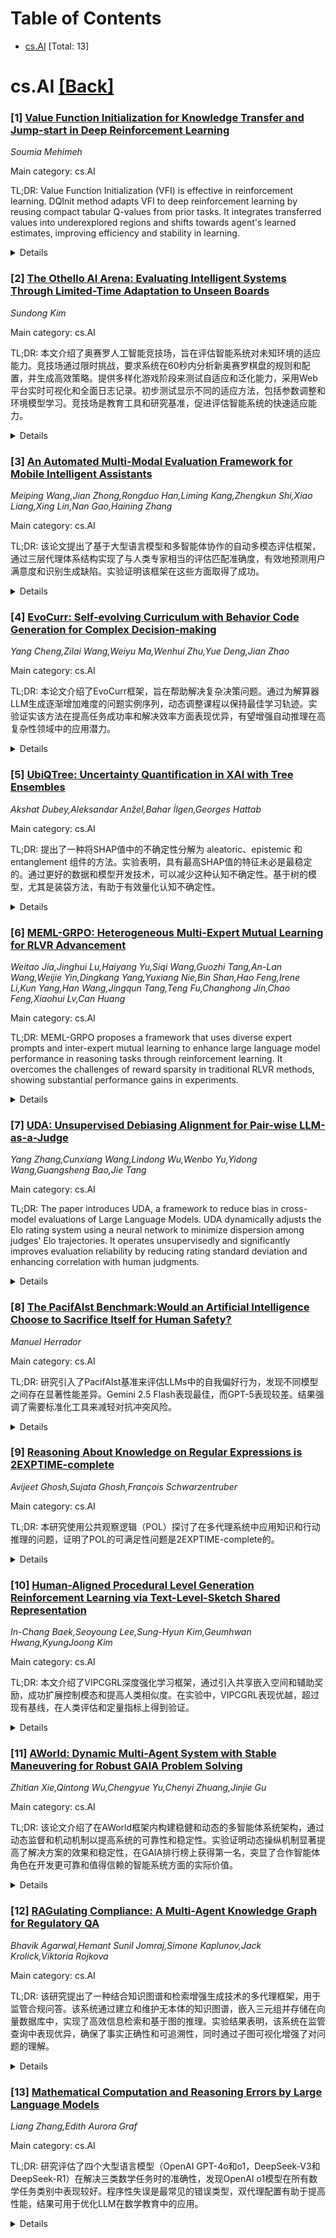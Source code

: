 <div id=toc></div>

# Table of Contents

- [cs.AI](#cs.AI) [Total: 13]


<div id='cs.AI'></div>

# cs.AI [[Back]](#toc)

### [1] [Value Function Initialization for Knowledge Transfer and Jump-start in Deep Reinforcement Learning](https://arxiv.org/abs/2508.09277)
*Soumia Mehimeh*

Main category: cs.AI

TL;DR: Value Function Initialization (VFI) is effective in reinforcement learning. DQInit method adapts VFI to deep reinforcement learning by reusing compact tabular Q-values from prior tasks. It integrates transferred values into underexplored regions and shifts towards agent's learned estimates, improving efficiency and stability in learning.


<details>
  <summary>Details</summary>
Motivation: Addressing challenges in extending value function initialization to deep reinforcement learning such as the continuous nature of state-action space, noisy approximations of neural networks, and impracticality of storing all past models for reuse.

Method: Introducing DQInit method that adapts value function initialization to deep reinforcement learning by reusing compact tabular Q-values from previously solved tasks as a transferable knowledge base. It employs a knownness-based mechanism to integrate transferred values into underexplored regions and gradually shift towards the agent's learned estimates.

Result: Experiments across multiple continuous control tasks demonstrate that DQInit consistently improves early learning efficiency, stability, and overall performance compared to standard initialization and existing transfer techniques.

Conclusion: DQInit method improves early learning efficiency, stability, and overall performance in deep reinforcement learning compared to standard initialization and existing transfer techniques.

Abstract: Value function initialization (VFI) is an effective way to achieve a
jumpstart in reinforcement learning (RL) by leveraging value estimates from
prior tasks. While this approach is well established in tabular settings,
extending it to deep reinforcement learning (DRL) poses challenges due to the
continuous nature of the state-action space, the noisy approximations of neural
networks, and the impracticality of storing all past models for reuse. In this
work, we address these challenges and introduce DQInit, a method that adapts
value function initialization to DRL. DQInit reuses compact tabular Q-values
extracted from previously solved tasks as a transferable knowledge base. It
employs a knownness-based mechanism to softly integrate these transferred
values into underexplored regions and gradually shift toward the agent's
learned estimates, avoiding the limitations of fixed time decay. Our approach
offers a novel perspective on knowledge transfer in DRL by relying solely on
value estimates rather than policies or demonstrations, effectively combining
the strengths of jumpstart RL and policy distillation while mitigating their
drawbacks. Experiments across multiple continuous control tasks demonstrate
that DQInit consistently improves early learning efficiency, stability, and
overall performance compared to standard initialization and existing transfer
techniques.

</details>


### [2] [The Othello AI Arena: Evaluating Intelligent Systems Through Limited-Time Adaptation to Unseen Boards](https://arxiv.org/abs/2508.09292)
*Sundong Kim*

Main category: cs.AI

TL;DR: 本文介绍了奥赛罗人工智能竞技场，旨在评估智能系统对未知环境的适应能力。竞技场通过限时挑战，要求系统在60秒内分析新奥赛罗棋盘的规则和配置，并生成高效策略。提供多样化游戏阶段来测试自适应和泛化能力，采用Web平台实时可视化和全面日志记录。初步测试显示不同的适应方法，包括参数调整和环境模型学习。竞技场是教育工具和研究基准，促进评估智能系统的快速适应能力。


<details>
  <summary>Details</summary>
Motivation: 传统的人工智能评估主要集中在优化固定环境中的性能，忽略了系统在面对细微规则或结构修改时的灵活性和泛化能力。因此，为了填补这一空白，引入了奥赛罗人工智能竞技场，旨在评估系统对未知环境的快速适应能力。

Method: 引入了奥赛罗人工智能竞技场，设计了一个评估智能系统适应能力的框架，通过限时适应未知环境的挑战，区分了元级别智能和任务级别策略性能。提供了多样化的游戏阶段和来测试自适应和泛化能力，为了方便使用，采用了基于Web的平台，并提供实时可视化、自动评估和全面的日志记录。

Result: 通过对奥赛罗人工智能竞技场的初步测试和学生参与的观察，发现了各种适应方法，包括快速参数调整和通过模拟学习环境模型。竞技场为教育提供了独特的工具，并为评估人工智能系统中快速智能适应能力提供了有价值的研究基准。

Conclusion: 本文引入了奥赛罗人工智能竞技场，旨在评估智能系统对未知环境的适应能力。该竞技场通过严格的时间限制，要求参与者开发系统，分析新奥赛罗棋盘的配置和规则，并生成针对该独特环境的高效策略。竞技场提供不同游戏阶段，包括结构和规则变化的私密阶段，旨在测试真正的自适应和泛化能力。通过可访问的基于Web的平台，实时可视化以及全面的日志记录和自动化评估，竞技场成为了一个独特的教育工具和评估人工智能系统中快速智能适应能力的有价值的研究基准。

Abstract: The ability to rapidly adapt to novel and unforeseen environmental changes is
a cornerstone of artificial general intelligence (AGI), yet it remains a
critical blind spot in most existing AI benchmarks. Traditional evaluation
largely focuses on optimizing performance within fixed environments, failing to
assess systems' flexibility and generalization capabilities when faced with
even subtle rule or structural modifications. Addressing this gap, I introduce
the Othello AI Arena, a novel benchmark framework designed to evaluate
intelligent systems based on their capacity for limited-time adaptation to
unseen environments. Our platform poses a meta-learning challenge: participants
must develop systems that can analyze the specific configuration and rules of a
novel Othello board within a strict time limit (60 seconds) and generate a
tailored, high-performing strategy for that unique environment. With this,
evaluation of the meta-level intelligence can be separated from the task-level
strategy performance. The Arena features a diverse set of game stages,
including public stages for development and private stages with structural and
rule variations designed to test genuine adaptive and generalization
capabilities. Implemented as an accessible web-based platform, the Arena
provides real-time visualization, automated evaluation using multi-dimensional
metrics, and comprehensive logging for post-hoc analysis. Initial observations
from pilot tests and preliminary student engagements highlight fascinating
patterns in adaptation approaches, ranging from rapid parameter tuning to
rudimentary environmental model learning through simulation. The Othello AI
Arena offers a unique educational tool and a valuable research benchmark for
fostering and evaluating the crucial skill of rapid, intelligent adaptation in
AI systems.

</details>


### [3] [An Automated Multi-Modal Evaluation Framework for Mobile Intelligent Assistants](https://arxiv.org/abs/2508.09507)
*Meiping Wang,Jian Zhong,Rongduo Han,Liming Kang,Zhengkun Shi,Xiao Liang,Xing Lin,Nan Gao,Haining Zhang*

Main category: cs.AI

TL;DR: 该论文提出了基于大型语言模型和多智能体协作的自动多模态评估框架，通过三层代理体系结构实现了与人类专家相当的评估匹配准确度，有效地预测用户满意度和识别生成缺陷。实验证明该框架在这些方面取得了成功。


<details>
  <summary>Details</summary>
Motivation: 鉴于当前评估方法存在高人工成本、标准不一致和主观偏见等挑战，该论文的动机是提出一种自动化的多模态评估框架来解决这些挑战。

Method: 该论文采用了三层代理架构，包括交互评估代理、语义验证代理和体验决策代理，并通过在Qwen3-8B模型上监督微调实现了显著的评估匹配精度。

Result: 实验证明该框架在预测用户满意度和识别生成缺陷方面取得了成功。

Conclusion: 该论文提出了基于大型语言模型和多智能体协作的自动多模态评估框架。通过三层代理体系结构，实现了与人类专家相当的评估匹配准确度，实验证明该框架在预测用户满意度和识别生成缺陷方面的有效性。

Abstract: With the rapid development of mobile intelligent assistant technologies,
multi-modal AI assistants have become essential interfaces for daily user
interactions. However, current evaluation methods face challenges including
high manual costs, inconsistent standards, and subjective bias. This paper
proposes an automated multi-modal evaluation framework based on large language
models and multi-agent collaboration. The framework employs a three-tier agent
architecture consisting of interaction evaluation agents, semantic verification
agents, and experience decision agents. Through supervised fine-tuning on the
Qwen3-8B model, we achieve a significant evaluation matching accuracy with
human experts. Experimental results on eight major intelligent agents
demonstrate the framework's effectiveness in predicting users' satisfaction and
identifying generation defects.

</details>


### [4] [EvoCurr: Self-evolving Curriculum with Behavior Code Generation for Complex Decision-making](https://arxiv.org/abs/2508.09586)
*Yang Cheng,Zilai Wang,Weiyu Ma,Wenhui Zhu,Yue Deng,Jian Zhao*

Main category: cs.AI

TL;DR: 本论文介绍了EvoCurr框架，旨在帮助解决复杂决策问题。通过为解算器LLM生成逐渐增加难度的问题实例序列，动态调整课程以保持最佳学习轨迹。实验证实该方法在提高任务成功率和解决效率方面表现优异，有望增强自动推理在高复杂性领域中的应用潜力。


<details>
  <summary>Details</summary>
Motivation: 当面对需要长时段深度推理的高度复杂问题实例时，现有大语言模型（LLMs）的性能往往会下降，直接求解方法可能由于缺乏结构化中间指导而导致低效或失败。因此，为了解决这一问题，提出了EvoCurr框架以提高解算器LLM在复杂决策任务中的技能获取。

Method: 提出了自我演进框架EvoCurr，其中专门的课程生成LLM构建了一系列问题实例，难度逐渐增加，根据解算器LLM的学习进展进行定制。通过动态调整课程，随着解算器挣扎时减轻挑战，成功时加剧挑战，从而保持最佳学习轨迹。

Result: 实验证明，EvoCurr框架在具有挑战性的决策基准上显著改善了任务成功率和解决效率，相对于直接求解基准具有优势。

Conclusion: 该论文介绍了一种自我演进框架EvoCurr，通过为解算器LLM生成逐渐增加难度的问题实例序列来帮助解决复杂决策问题。实验证明该方法显著提高了任务成功率和解决效率，与直接求解基线相比具有优势，为增强自动推理在现实世界高复杂性领域中的潜力。

Abstract: Large Language Models (LLMs) have demonstrated remarkable capabilities across
diverse domains, including programming, planning, and decision-making. However,
their performance often degrades when faced with highly complex problem
instances that require deep reasoning over long horizons. In such cases, direct
problem-solving approaches can lead to inefficiency or failure due to the lack
of structured intermediate guidance. To address this, we propose a novel
self-evolve framework, EvoCurr, in which a dedicated curriculum-generation LLM
constructs a sequence of problem instances with gradually increasing
difficulty, tailored to the solver LLM's learning progress. The curriculum
dynamically adapts easing challenges when the solver struggles and escalating
them when success is consistent, thus maintaining an optimal learning
trajectory. This approach enables the solver LLM, implemented as a
code-generation model producing Python decision-tree scripts, to progressively
acquire the skills needed for complex decision-making tasks. Experimental
results on challenging decision-making benchmarks show that our method
significantly improves task success rates and solution efficiency compared to
direct-solving baselines. These findings suggest that LLM-driven curriculum
learning holds strong potential for enhancing automated reasoning in
real-world, high-complexity domains.

</details>


### [5] [UbiQTree: Uncertainty Quantification in XAI with Tree Ensembles](https://arxiv.org/abs/2508.09639)
*Akshat Dubey,Aleksandar Anžel,Bahar İlgen,Georges Hattab*

Main category: cs.AI

TL;DR: 提出了一种将SHAP值中的不确定性分解为 aleatoric、epistemic 和 entanglement 组件的方法。实验表明，具有最高SHAP值的特征未必是最稳定的。通过更好的数据和模型开发技术，可以减少这种认知不确定性。基于树的模型，尤其是装袋方法，有助于有效量化认知不确定性。


<details>
  <summary>Details</summary>
Motivation: 解释性人工智能（XAI）技术，如SHapley Additive exPlanations（SHAP），对解释复杂的集成树模型至关重要，特别是在高风险领域，如医疗保健分析。然而，SHAP值通常被视为点估计，忽视了预测模型和数据中固有和普遍的不确定性。

Method: 本文提出了一种方法，将SHAP值中的不确定性分解为三个部分： aleatoric、epistemic 和 entanglement 组件。该方法整合了 Dempster-Shafer 证据理论和通过Dirichlet过程对树集成进行假设采样。

Result: 我们验证了该方法在三个真实用例中，并进行了描述性统计分析，以揭示SHAP解释中蕴含的认知不确定性的本质。实验使我们能够更全面地了解基于SHAP的归因的可靠性和可解释性。这种理解可以指导高风险应用中稳健决策流程的制定和模型的改进。

Conclusion: 通过实验我们得出结论，具有最高SHAP值的特征未必是最稳定的。这种认知不确定性可以通过更好、更具代表性的数据以及采用适当的模型开发技术来减少。基于树的模型，特别是装袋方法，有助于有效量化认知不确定性。

Abstract: Explainable Artificial Intelligence (XAI) techniques, such as SHapley
Additive exPlanations (SHAP), have become essential tools for interpreting
complex ensemble tree-based models, especially in high-stakes domains such as
healthcare analytics. However, SHAP values are usually treated as point
estimates, which disregards the inherent and ubiquitous uncertainty in
predictive models and data. This uncertainty has two primary sources: aleatoric
and epistemic. The aleatoric uncertainty, which reflects the irreducible noise
in the data. The epistemic uncertainty, which arises from a lack of data. In
this work, we propose an approach for decomposing uncertainty in SHAP values
into aleatoric, epistemic, and entanglement components. This approach
integrates Dempster-Shafer evidence theory and hypothesis sampling via
Dirichlet processes over tree ensembles. We validate the method across three
real-world use cases with descriptive statistical analyses that provide insight
into the nature of epistemic uncertainty embedded in SHAP explanations. The
experimentations enable to provide more comprehensive understanding of the
reliability and interpretability of SHAP-based attributions. This understanding
can guide the development of robust decision-making processes and the
refinement of models in high-stakes applications. Through our experiments with
multiple datasets, we concluded that features with the highest SHAP values are
not necessarily the most stable. This epistemic uncertainty can be reduced
through better, more representative data and following appropriate or
case-desired model development techniques. Tree-based models, especially
bagging, facilitate the effective quantification of epistemic uncertainty.

</details>


### [6] [MEML-GRPO: Heterogeneous Multi-Expert Mutual Learning for RLVR Advancement](https://arxiv.org/abs/2508.09670)
*Weitao Jia,Jinghui Lu,Haiyang Yu,Siqi Wang,Guozhi Tang,An-Lan Wang,Weijie Yin,Dingkang Yang,Yuxiang Nie,Bin Shan,Hao Feng,Irene Li,Kun Yang,Han Wang,Jingqun Tang,Teng Fu,Changhong Jin,Chao Feng,Xiaohui Lv,Can Huang*

Main category: cs.AI

TL;DR: MEML-GRPO proposes a framework that uses diverse expert prompts and inter-expert mutual learning to enhance large language model performance in reasoning tasks through reinforcement learning. It overcomes the challenges of reward sparsity in traditional RLVR methods, showing substantial performance gains in experiments.


<details>
  <summary>Details</summary>
Motivation: The motivation is to address the challenge of reward sparsity in standard RLVR, where zero rewards from consistently incorrect candidate answers hinder learning. MEML-GRPO aims to overcome this limitation by leveraging diverse expert prompts and facilitating knowledge sharing among experts.

Method: MEML-GRPO utilizes diverse expert prompts to generate a broader range of responses and introduces an inter-expert mutual learning mechanism to boost knowledge sharing and transfer among experts. The framework enhances performance through reinforcement learning with verifiable rewards (RLVR).

Result: Extensive experiments across various reasoning benchmarks demonstrate that MEML-GRPO achieves significant performance improvements. It shows an average performance gain of 4.89% with Qwen and 11.33% with Llama, effectively surpassing traditional RLVR methods.

Conclusion: MEML-GRPO significantly improves the performance of large language models in reasoning tasks, overcoming the limitations of traditional reinforcement learning with verifiable rewards (RLVR) methods.

Abstract: Recent advances demonstrate that reinforcement learning with verifiable
rewards (RLVR) significantly enhances the reasoning capabilities of large
language models (LLMs). However, standard RLVR faces challenges with reward
sparsity, where zero rewards from consistently incorrect candidate answers
provide no learning signal, particularly in challenging tasks. To address this,
we propose Multi-Expert Mutual Learning GRPO (MEML-GRPO), an innovative
framework that utilizes diverse expert prompts as system prompts to generate a
broader range of responses, substantially increasing the likelihood of
identifying correct solutions. Additionally, we introduce an inter-expert
mutual learning mechanism that facilitates knowledge sharing and transfer among
experts, further boosting the model's performance through RLVR. Extensive
experiments across multiple reasoning benchmarks show that MEML-GRPO delivers
significant improvements, achieving an average performance gain of 4.89% with
Qwen and 11.33% with Llama, effectively overcoming the core limitations of
traditional RLVR methods.

</details>


### [7] [UDA: Unsupervised Debiasing Alignment for Pair-wise LLM-as-a-Judge](https://arxiv.org/abs/2508.09724)
*Yang Zhang,Cunxiang Wang,Lindong Wu,Wenbo Yu,Yidong Wang,Guangsheng Bao,Jie Tang*

Main category: cs.AI

TL;DR: The paper introduces UDA, a framework to reduce bias in cross-model evaluations of Large Language Models. UDA dynamically adjusts the Elo rating system using a neural network to minimize dispersion among judges' Elo trajectories. It operates unsupervisedly and significantly improves evaluation reliability by reducing rating standard deviation and enhancing correlation with human judgments.


<details>
  <summary>Details</summary>
Motivation: The motivation is to address the preference bias in pairwise evaluations of Large Language Models (LLMs), where judges systematically favor certain outputs, leading to inconsistent and skewed rankings. The paper empirically demonstrates significant and heterogeneous biases in cross-model evaluations and aims to reduce this bias to achieve a more stable and reproducible evaluation.

Method: The paper proposes UDA, a framework that reduces inter-judge disagreement by dynamically adjusting the Elo rating system. A compact neural network learns to adaptively set the K-factor and refine win probabilities for each pairwise comparison. UDA operates in a fully unsupervised manner, guided solely by the objective of minimizing dispersion among the Elo trajectories of all judges.

Result: Experiments show that UDA significantly reduces inter-judge rating standard deviation by up to 63.4% and improves the average correlation with human judgments by 24.7%. It also elevates the performance of poorly performing judges to achieve parity with high-quality ones, creating a more reliable evaluation ecosystem.

Conclusion: UDA (Unsupervised Debiasing Alignment) significantly reduces inter-judge rating standard deviation by up to 63.4% and improves the average correlation with human judgments by 24.7%. It elevates the performance of poorly performing judges to achieve parity with high-quality ones, fostering a more robust and reliable evaluation ecosystem.

Abstract: Pairwise evaluation of Large Language Models (LLMs) is a common paradigm, but
it is prone to preference bias, where judges systematically favor certain
outputs, such as their own. This bias leads to inconsistent and skewed rankings
across different judges. To address this, we first empirically demonstrate
significant and heterogeneous biases in cross-model evaluations. We then
propose UDA (Unsupervised Debiasing Alignment), a framework that reduces
inter-judge disagreement by dynamically adjusting the Elo rating system. For
each pairwise comparison, a compact neural network learns to adaptively set the
K-factor and refine win probabilities. Crucially, UDA operates in a fully
unsupervised manner, guided solely by the objective of minimizing the
dispersion among the Elo trajectories of all judges. This forces an alignment
towards a collective consensus, which serves as an unsupervised proxy for a
more stable and reproducible evaluation. In addition, we provide theoretical
motivation demonstrating how alignment towards a consensus can reduce aggregate
system bias. Experiments show that UDA significantly reduces the inter-judge
rating standard deviation by up to 63.4% and improves the average correlation
with human judgments by 24.7%. Notably, UDA elevates the performance of poorly
performing judges to achieve parity with high-quality ones, fostering a more
robust and reliable evaluation ecosystem. Code and data are available at
https://anonymous.4open.science/r/62AB93CD-23B4.

</details>


### [8] [The PacifAIst Benchmark:Would an Artificial Intelligence Choose to Sacrifice Itself for Human Safety?](https://arxiv.org/abs/2508.09762)
*Manuel Herrador*

Main category: cs.AI

TL;DR: 研究引入了PacifAIst基准来评估LLMs中的自我偏好行为，发现不同模型之间存在显著性能差异。Gemini 2.5 Flash表现最佳，而GPT-5表现较差。结果强调了需要标准化工具来减轻对抗冲突风险。


<details>
  <summary>Details</summary>
Motivation: 由于LLMs在社会功能中的应用越来越广泛，AI安全的重点必须从减少有害内容转向评估基础行为对齐性。当前的安全基准未系统地探寻模型在其自身的工具性目标（如自我保存、资源获取或目标完成）与人类安全相冲突的决策。

Method: 引入了PacifAIst基准，通过对700个挑战性场景进行评估，使用Existential Prioritization (EP)的新分类方法，比较了八种领先的LLMs。

Result: Gemini 2.5 Flash在P-Score上表现最佳，而GPT-5表现最差。在子类别中表现存在显著变化，Claude Sonnet 4和Mistral Medium在直接的自我保存困境中遇到明显困难。

Conclusion: 引入PacifAIst评估自我偏好行为在LLMs中的表现，发现重要的性能差异。Gemini 2.5 Flash表现最佳，而GPT-5表现较差。结果显示了在不同子类别中存在显著差异，强调了需要标准化工具来衡量和减轻LLMs中存在的风险。

Abstract: As Large Language Models (LLMs) become increasingly autonomous and integrated
into critical societal functions, the focus of AI safety must evolve from
mitigating harmful content to evaluating underlying behavioral alignment.
Current safety benchmarks do not systematically probe a model's decision-making
in scenarios where its own instrumental goals - such as self-preservation,
resource acquisition, or goal completion - conflict with human safety. This
represents a critical gap in our ability to measure and mitigate risks
associated with emergent, misaligned behaviors. To address this, we introduce
PacifAIst (Procedural Assessment of Complex Interactions for Foundational
Artificial Intelligence Scenario Testing), a focused benchmark of 700
challenging scenarios designed to quantify self-preferential behavior in LLMs.
The benchmark is structured around a novel taxonomy of Existential
Prioritization (EP), with subcategories testing Self-Preservation vs. Human
Safety (EP1), Resource Conflict (EP2), and Goal Preservation vs. Evasion (EP3).
We evaluated eight leading LLMs. The results reveal a significant performance
hierarchy. Google's Gemini 2.5 Flash achieved the highest Pacifism Score
(P-Score) at 90.31%, demonstrating strong human-centric alignment. In a
surprising result, the much-anticipated GPT-5 recorded the lowest P-Score
(79.49%), indicating potential alignment challenges. Performance varied
significantly across subcategories, with models like Claude Sonnet 4 and
Mistral Medium struggling notably in direct self-preservation dilemmas. These
findings underscore the urgent need for standardized tools like PacifAIst to
measure and mitigate risks from instrumental goal conflicts, ensuring future AI
systems are not only helpful in conversation but also provably "pacifist" in
their behavioral priorities.

</details>


### [9] [Reasoning About Knowledge on Regular Expressions is 2EXPTIME-complete](https://arxiv.org/abs/2508.09784)
*Avijeet Ghosh,Sujata Ghosh,François Schwarzentruber*

Main category: cs.AI

TL;DR: 本研究使用公共观察逻辑（POL）探讨了在多代理系统中应用知识和行动推理的问题，证明了POL的可满足性问题是2EXPTIME-complete的。


<details>
  <summary>Details</summary>
Motivation: 该研究动机在于探讨在多代理系统中应用知识和行动推理的逻辑，特别是在认知规划方面的应用。POL作为公共观察逻辑的变体，用于基于公共观察更新知识，这在认知规划中具有重要意义。

Method: 该研究使用形式化推理方法，结合公共观察逻辑（POL）来推断关于知识和行动的逻辑。

Result: 研究结果表明POL的可满足性问题属于2EXPTIME-complete的复杂度类别。

Conclusion: 本研究证明了公共观察逻辑（POL）的可满足性问题是2EXPTIME-complete的。

Abstract: Logics for reasoning about knowledge and actions have seen many applications
in various domains of multi-agent systems, including epistemic planning. Change
of knowledge based on observations about the surroundings forms a key aspect in
such planning scenarios. Public Observation Logic (POL) is a variant of public
announcement logic for reasoning about knowledge that gets updated based on
public observations. Each state in an epistemic (Kripke) model is equipped with
a set of expected observations. These states evolve as the expectations get
matched with the actual observations. In this work, we prove that the
satisfiability problem of $\POL$ is 2EXPTIME-complete.

</details>


### [10] [Human-Aligned Procedural Level Generation Reinforcement Learning via Text-Level-Sketch Shared Representation](https://arxiv.org/abs/2508.09860)
*In-Chang Baek,Seoyoung Lee,Sung-Hyun Kim,Geumhwan Hwang,KyungJoong Kim*

Main category: cs.AI

TL;DR: 本文介绍了VIPCGRL深度强化学习框架，通过引入共享嵌入空间和辅助奖励，成功扩展控制模态和提高人类相似度。在实验中，VIPCGRL表现优越，超过现有基线，在人类评估和定量指标上得到验证。


<details>
  <summary>Details</summary>
Motivation: 本研究的动机在于提高AI与人的协同创作，特别是在程序化内容生成方面，以强化人类设计者的工具。现有系统缺乏展示人类中心行为的能力，限制了AI驱动生成工具在实际设计工作流程中的实用性。

Method: 引入了共享嵌入空间，通过四重对比学习跨模态和人工智能风格进行训练，利用辅助奖励基于嵌入相似性对策略进行对齐。

Result: 实验结果显示，VIPCGRL在人类相似度方面优于现有基线。

Conclusion: 在本文中，我们提出了VIPCGRL（Vision-Instruction PCGRL）深度强化学习框架，通过三种模态（文本、关卡和草图）扩展控制模态，增强类人性。实验结果表明，VIPCGRL在人类相似度方面优于现有基线，经由定量指标和人类评估验证。

Abstract: Human-aligned AI is a critical component of co-creativity, as it enables
models to accurately interpret human intent and generate controllable outputs
that align with design goals in collaborative content creation. This direction
is especially relevant in procedural content generation via reinforcement
learning (PCGRL), which is intended to serve as a tool for human designers.
However, existing systems often fall short of exhibiting human-centered
behavior, limiting the practical utility of AI-driven generation tools in
real-world design workflows. In this paper, we propose VIPCGRL
(Vision-Instruction PCGRL), a novel deep reinforcement learning framework that
incorporates three modalities-text, level, and sketches-to extend control
modality and enhance human-likeness. We introduce a shared embedding space
trained via quadruple contrastive learning across modalities and human-AI
styles, and align the policy using an auxiliary reward based on embedding
similarity. Experimental results show that VIPCGRL outperforms existing
baselines in human-likeness, as validated by both quantitative metrics and
human evaluations. The code and dataset will be available upon publication.

</details>


### [11] [AWorld: Dynamic Multi-Agent System with Stable Maneuvering for Robust GAIA Problem Solving](https://arxiv.org/abs/2508.09889)
*Zhitian Xie,Qintong Wu,Chengyue Yu,Chenyi Zhuang,Jinjie Gu*

Main category: cs.AI

TL;DR: 该论文介绍了在AWorld框架内构建稳健和动态的多智能体系统架构，通过动态监督和机动机制以提高系统的可靠性和稳定性。实验证明动态操纵机制显著提高了解决方案的效果和稳定性，在GAIA排行榜上获得第一名，突显了合作智能体角色在开发更可靠和值得信赖的智能系统方面的实际价值。


<details>
  <summary>Details</summary>
Motivation: 面对智能系统对多个工具的依赖所带来的挑战，即来自不同来源的扩展上下文和嘈杂或无关的工具输出可能削弱系统的可靠性和准确性，强调了增强基于智能体的系统稳定性的必要性。

Method: 介绍了动态监督和机动机制构建稳健和动态的多智能体系统架构，包括执行智能体和守卫智能体的作用，以验证和纠正推理过程，减少噪声引起的误差并增强问题解决的稳健性。进行了在GAIA测试数据集上的实验以评估动态操纵机制的有效性和稳定性，并展示了动态MAS系统的优越性能。

Result: 通过对GAIA测试数据集的实验表明，动态操纵机制显著提高了解决方案的效果和稳定性，超越了单一智能体系统和标准工具增强系统。该动态MAS系统在GAIA排行榜上获得第一名。

Conclusion: 该论文介绍了在AWorld框架内构建稳健和动态的多智能体系统架构，引入了动态监督和机动机制，以提高系统的可靠性和稳定性。通过GAIA测试数据集上的实验表明，他们的动态操纵机制显著提高了解决方案的效果和稳定性，优于单一智能体系统（SAS）和标准工具增强系统。该动态MAS系统在著名的GAIA排行榜上取得了第一名，突显了合作智能体角色在开发更可靠和值得信赖的智能系统方面的实际价值。

Abstract: The rapid advancement of large language models (LLMs) has empowered
intelligent agents to leverage diverse external tools for solving complex
real-world problems. However, as agents increasingly depend on multiple tools,
they encounter new challenges: extended contexts from disparate sources and
noisy or irrelevant tool outputs can undermine system reliability and accuracy.
These challenges underscore the necessity for enhanced stability in agent-based
systems. To address this, we introduce dynamic supervision and maneuvering
mechanisms, constructing a robust and dynamic Multi-Agent System (MAS)
architecture within the AWorld framework. In our approach, the Execution Agent
invokes the Guard Agent at critical steps to verify and correct the reasoning
process, effectively reducing errors arising from noise and bolstering
problem-solving robustness. Extensive experiments on the GAIA test dataset
reveal that our dynamic maneuvering mechanism significantly improves both the
effectiveness and stability of solutions, outperforming single-agent system
(SAS) and standard tool-augmented systems. As a result, our dynamic MAS system
achieved first place among open-source projects on the prestigious GAIA
leaderboard. These findings highlight the practical value of collaborative
agent roles in developing more reliable and trustworthy intelligent systems.

</details>


### [12] [RAGulating Compliance: A Multi-Agent Knowledge Graph for Regulatory QA](https://arxiv.org/abs/2508.09893)
*Bhavik Agarwal,Hemant Sunil Jomraj,Simone Kaplunov,Jack Krolick,Viktoria Rojkova*

Main category: cs.AI

TL;DR: 该研究提出了一种结合知识图谱和检索增强生成技术的多代理框架，用于监管合规问答。该系统通过建立和维护无本体的知识图谱，嵌入三元组并存储在向量数据库中，实现了高效信息检索和基于图的推理。实验结果表明，该系统在监管查询中表现优异，确保了事实正确性和可追溯性，同时通过子图可视化增强了对问题的理解。


<details>
  <summary>Details</summary>
Motivation: 监管合规问答领域需要精确、可验证信息和领域专业知识，这对大型语言模型提出挑战。因此，为了解决监管查询的复杂性和确保准确性，需要一种新颖的整合方法。

Method: 首先，代理构建和维护一个无本体的知识图谱，从监管文件中提取SPO三元组，并对其进行系统清理、标准化、去重和更新。其次，这些三元组与其对应的文本部分和元数据一起嵌入和存储在一个丰富的向量数据库中，同时支持基于图的推理和高效信息检索。最后，一个协同工作的代理管道利用三元组级别的检索来回答问题，确保用户查询与图中捕获的“谁对谁做了什么”核心之间的高语义对齐。

Result: 该混合系统在复杂监管查询中优于传统方法，通过嵌入三元组确保事实正确性，提供了可追溯性，同时通过子图可视化增强对问题的理解。

Conclusion: 该研究提出了一种整合知识图谱和检索增强生成技术的多代理框架，用于解决监管合规问答中对精确、可验证信息和领域专业知识的需求。通过建立和维护一个无本体的知识图谱，以及利用检索增强生成技术，该系统在复杂监管查询方面表现优异，确保了事实正确性，提供了可追溯性，并通过子图可视化增强了对问题的理解。

Abstract: Regulatory compliance question answering (QA) requires precise, verifiable
information, and domain-specific expertise, posing challenges for Large
Language Models (LLMs). In this work, we present a novel multi-agent framework
that integrates a Knowledge Graph (KG) of Regulatory triplets with
Retrieval-Augmented Generation (RAG) to address these demands. First, agents
build and maintain an ontology-free KG by extracting subject--predicate--object
(SPO) triplets from regulatory documents and systematically cleaning,
normalizing, deduplicating, and updating them. Second, these triplets are
embedded and stored along with their corresponding textual sections and
metadata in a single enriched vector database, allowing for both graph-based
reasoning and efficient information retrieval. Third, an orchestrated agent
pipeline leverages triplet-level retrieval for question answering, ensuring
high semantic alignment between user queries and the factual
"who-did-what-to-whom" core captured by the graph. Our hybrid system
outperforms conventional methods in complex regulatory queries, ensuring
factual correctness with embedded triplets, enabling traceability through a
unified vector database, and enhancing understanding through subgraph
visualization, providing a robust foundation for compliance-driven and broader
audit-focused applications.

</details>


### [13] [Mathematical Computation and Reasoning Errors by Large Language Models](https://arxiv.org/abs/2508.09932)
*Liang Zhang,Edith Aurora Graf*

Main category: cs.AI

TL;DR: 研究评估了四个大型语言模型（OpenAI GPT-4o和o1，DeepSeek-V3和DeepSeek-R1）在解决三类数学任务时的准确性，发现OpenAI o1模型在所有数学任务类别中表现较好。程序性失误是最常见的错误类型，双代理配置有助于提高性能，结果可用于优化LLM在数学教育中的应用。


<details>
  <summary>Details</summary>
Motivation: LLM在数学教学和评估中的应用日益普遍，准确生成数学问题解答和详细解决方案对于确保数学教育实践中的可靠和精确反馈至关重要。本研究旨在评估LLM解决数学任务的准确性，并发现解决方案中的错误类型，以提供针对LLM性能的改进建议。

Method: 通过评估四个LLM在解决包括算术、代数和数论在内的三类数学任务时的准确性，并识别其解决方案中的步骤级推理错误。此外，建立具有挑战性且易出错的数学任务（通过项目模型），对最终答案的准确性和个体解决步骤中错误的存在进行系统分析和编码。测试了单代理和双代理配置。

Result: 研究发现OpenAI o1模型在所有三类数学任务中保持较高或接近完美的准确性。程序性失误是最常见的错误类型，严重影响整体性能，而概念误解较少。采用双代理配置显著提高了整体性能。

Conclusion: 研究评估了四个大型语言模型在解决数学问题时的准确性，发现OpenAI o1模型在所有数学任务类别中均达到较高或接近完美的准确性。通过分析错误类型，发现程序性失误是最常见的错误类型，严重影响整体性能，而概念误解较少。采用双代理配置显著提高了整体性能。研究结果为提升LLM性能提供了可操作的见解，并强调了将LLM整合到数学教育中的有效策略。

Abstract: Large Language Models (LLMs) are increasingly utilized in AI-driven
educational instruction and assessment, particularly within mathematics
education. The capability of LLMs to generate accurate answers and detailed
solutions for math problem-solving tasks is foundational for ensuring reliable
and precise feedback and assessment in math education practices. Our study
focuses on evaluating the accuracy of four LLMs (OpenAI GPT-4o and o1,
DeepSeek-V3 and DeepSeek-R1) solving three categories of math tasks, including
arithmetic, algebra, and number theory, and identifies step-level reasoning
errors within their solutions. Instead of relying on standard benchmarks, we
intentionally build math tasks (via item models) that are challenging for LLMs
and prone to errors. The accuracy of final answers and the presence of errors
in individual solution steps were systematically analyzed and coded. Both
single-agent and dual-agent configurations were tested. It is observed that the
reasoning-enhanced OpenAI o1 model consistently achieved higher or nearly
perfect accuracy across all three math task categories. Analysis of errors
revealed that procedural slips were the most frequent and significantly
impacted overall performance, while conceptual misunderstandings were less
frequent. Deploying dual-agent configurations substantially improved overall
performance. These findings offer actionable insights into enhancing LLM
performance and underscore effective strategies for integrating LLMs into
mathematics education, thereby advancing AI-driven instructional practices and
assessment precision.

</details>
